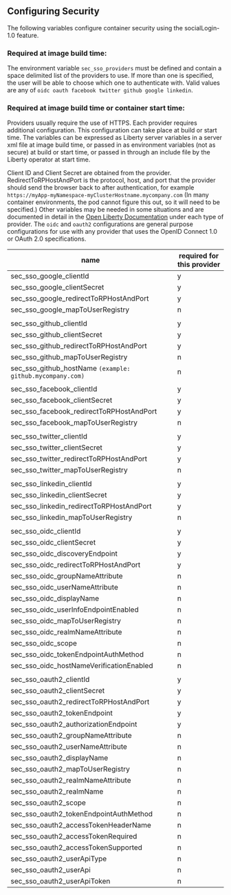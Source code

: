 ## Configuring Security


The following variables configure container security using the socialLogin-1.0 feature.  

### Required at image build time:

The environment variable `sec_sso_providers` must be defined and contain a space delimited list of the providers to use. If more than one is specified, the user will be able to choose which one to authenticate with. Valid values are any of `oidc oauth facebook twitter github google linkedin`.

### Required at image build time or container start time:

Providers usually require the use of HTTPS. Each provider requires additional configuration. This configuration can take place at build or start time. The variables can be expressed as Liberty server variables in a server xml file at image build time, or passed in as environment variables (not as secure) at build or start time, or passed in through an include file by the Liberty operator at start time.

Client ID and Client Secret are obtained from the provider.  RedirectToRPHostAndPort is the protocol, host, and port that the provider should send the browser back to after authentication, for example `https://myApp-myNamespace-myClusterHostname.mycompany.com`  (In many container environments, the pod cannot figure this out, so it will need to be specified.) Other variables may be needed in some situations and are documented in detail in the [Open Liberty Documentation](https://openliberty.io/docs/ref/feature/#socialLogin-1.0.html) under each type of provider. The `oidc` and `oauth2` configurations are general purpose configurations for use with any provider that uses the OpenID Connect 1.0 or OAuth 2.0 specifications.

 name                                 | required for this provider |
|------------------------------------ | ------ |
|sec_sso_google_clientId       | y |
|sec_sso_google_clientSecret       | y |
|sec_sso_google_redirectToRPHostAndPort       | y |
|sec_sso_google_mapToUserRegistry       | n|
|||
|sec_sso_github_clientId       | y |
|sec_sso_github_clientSecret       | y |
|sec_sso_github_redirectToRPHostAndPort       | y |
|sec_sso_github_mapToUserRegistry       | n|
|sec_sso_github_hostName `(example: github.mycompany.com)`     | n|
|||
|sec_sso_facebook_clientId       | y |
|sec_sso_facebook_clientSecret       | y |
|sec_sso_facebook_redirectToRPHostAndPort       | y |
|sec_sso_facebook_mapToUserRegistry       | n|
|||
|sec_sso_twitter_clientId      | y |
|sec_sso_twitter_clientSecret      | y |
|sec_sso_twitter_redirectToRPHostAndPort      | y |
|sec_sso_twitter_mapToUserRegistry       | n|
|||
sec_sso_linkedin_clientId      | y |
sec_sso_linkedin_clientSecret      | y |
sec_sso_linkedin_redirectToRPHostAndPort      | y |
sec_sso_linkedin_mapToUserRegistry       | n|
|||
|sec_sso_oidc_clientId                | y |
|sec_sso_oidc_clientSecret            | y |
|sec_sso_oidc_discoveryEndpoint       | y |
|sec_sso_oidc_redirectToRPHostAndPort | y |
|sec_sso_oidc_groupNameAttribute      | n |
|sec_sso_oidc_userNameAttribute      | n |
|sec_sso_oidc_displayName      | n |
|sec_sso_oidc_userInfoEndpointEnabled      | n |
|sec_sso_oidc_mapToUserRegistry |n|
|sec_sso_oidc_realmNameAttribute |n|
|sec_sso_oidc_scope      | n |
|sec_sso_oidc_tokenEndpointAuthMethod      | n |
|sec_sso_oidc_hostNameVerificationEnabled     | n |
|||
|sec_sso_oauth2_clientId             |y|
|sec_sso_oauth2_clientSecret             |y|
|sec_sso_oauth2_redirectToRPHostAndPort             |y|
|sec_sso_oauth2_tokenEndpoint             |y|
|sec_sso_oauth2_authorizationEndpoint             |y|
|sec_sso_oauth2_groupNameAttribute      | n |
|sec_sso_oauth2_userNameAttribute      | n |
|sec_sso_oauth2_displayName      | n |
|sec_sso_oauth2_mapToUserRegistry      | n |
|sec_sso_oauth2_realmNameAttribute      | n |
|sec_sso_oauth2_realmName      | n |
|sec_sso_oauth2_scope      | n |
|sec_sso_oauth2_tokenEndpointAuthMethod      | n |
|sec_sso_oauth2_accessTokenHeaderName      | n |
|sec_sso_oauth2_accessTokenRequired      | n |
|sec_sso_oauth2_accessTokenSupported     | n |
|sec_sso_oauth2_userApiType      | n |
|sec_sso_oauth2_userApi      | n |
|sec_sso_oauth2_userApiToken      | n |







